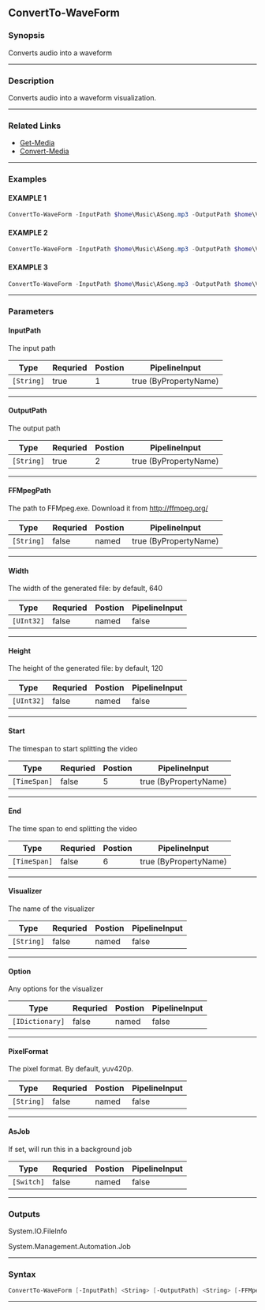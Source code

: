 
ConvertTo-WaveForm
------------------
### Synopsis
Converts audio into a waveform

---
### Description

Converts audio into a waveform visualization.

---
### Related Links
* [Get-Media](Get-Media.md)
* [Convert-Media](Convert-Media.md)
---
### Examples
#### EXAMPLE 1
```PowerShell
ConvertTo-WaveForm -InputPath $home\Music\ASong.mp3 -OutputPath $home\Videos\ASong.mp4
```

#### EXAMPLE 2
```PowerShell
ConvertTo-WaveForm -InputPath $home\Music\ASong.mp3 -OutputPath $home\Videos\ASongScales.mp4 -Visualizer TonalScale
```

#### EXAMPLE 3
```PowerShell
ConvertTo-WaveForm -InputPath $home\Music\ASong.mp3 -OutputPath $home\Videos\ASongScales.mp4 -Visualizer Volume
```

---
### Parameters
#### **InputPath**

The input path



|Type          |Requried|Postion|PipelineInput        |
|--------------|--------|-------|---------------------|
|```[String]```|true    |1      |true (ByPropertyName)|
---
#### **OutputPath**

The output path



|Type          |Requried|Postion|PipelineInput        |
|--------------|--------|-------|---------------------|
|```[String]```|true    |2      |true (ByPropertyName)|
---
#### **FFMpegPath**

The path to FFMpeg.exe.  Download it from http://ffmpeg.org/



|Type          |Requried|Postion|PipelineInput        |
|--------------|--------|-------|---------------------|
|```[String]```|false   |named  |true (ByPropertyName)|
---
#### **Width**

The width of the generated file:  by default, 640



|Type          |Requried|Postion|PipelineInput|
|--------------|--------|-------|-------------|
|```[UInt32]```|false   |named  |false        |
---
#### **Height**

The height of the generated file:  by default, 120



|Type          |Requried|Postion|PipelineInput|
|--------------|--------|-------|-------------|
|```[UInt32]```|false   |named  |false        |
---
#### **Start**

The timespan to start splitting the video



|Type            |Requried|Postion|PipelineInput        |
|----------------|--------|-------|---------------------|
|```[TimeSpan]```|false   |5      |true (ByPropertyName)|
---
#### **End**

The time span to end splitting the video



|Type            |Requried|Postion|PipelineInput        |
|----------------|--------|-------|---------------------|
|```[TimeSpan]```|false   |6      |true (ByPropertyName)|
---
#### **Visualizer**

The name of the visualizer



|Type          |Requried|Postion|PipelineInput|
|--------------|--------|-------|-------------|
|```[String]```|false   |named  |false        |
---
#### **Option**

Any options for the visualizer



|Type               |Requried|Postion|PipelineInput|
|-------------------|--------|-------|-------------|
|```[IDictionary]```|false   |named  |false        |
---
#### **PixelFormat**

The pixel format.  By default, yuv420p.



|Type          |Requried|Postion|PipelineInput|
|--------------|--------|-------|-------------|
|```[String]```|false   |named  |false        |
---
#### **AsJob**

If set, will run this in a background job



|Type          |Requried|Postion|PipelineInput|
|--------------|--------|-------|-------------|
|```[Switch]```|false   |named  |false        |
---
### Outputs
System.IO.FileInfo


System.Management.Automation.Job


---
### Syntax
```PowerShell
ConvertTo-WaveForm [-InputPath] <String> [-OutputPath] <String> [-FFMpegPath <String>] [-Width <UInt32>] [-Height <UInt32>] [[-Start] <TimeSpan>] [[-End] <TimeSpan>] [-Visualizer <String>] [-Option <IDictionary>] [-PixelFormat <String>] [-AsJob] [<CommonParameters>]
```
---


